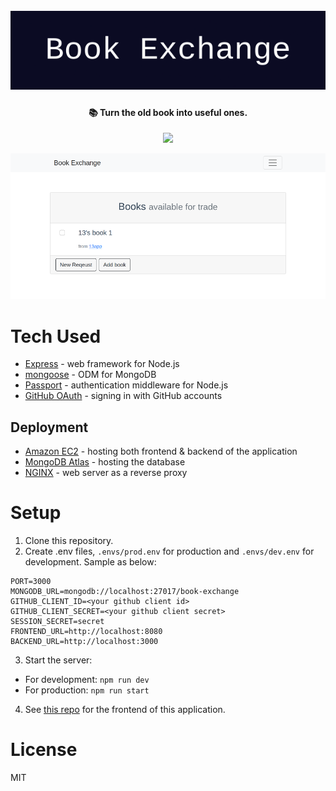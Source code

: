 <h1 align="center">
  <br>
  <a href="https://book-exchange.app.jnyiunn.com/"><img src="https://github.com/yasamnoya/book-exchange-app/blob/readme/Book_Exchange.png?raw=trueg" alt="Book exchange" width="600"></a>
</h1>

<h4 align="center">📚 Turn the old book into useful ones.</h4>

<p align="center">
  <a href="https://book-exchange.app.jnyiunn.com/"><img src="https://img.shields.io/badge/Deployed%20On-AWS-yellow"></a>
</p>


![screenshot](https://github.com/yasamnoya/book-exchange-app/blob/readme/Book_Exchange_screenshot.png?raw=true)

# Tech Used

- [Express](https://expressjs.com/) - web framework for Node.js
- [mongoose](https://mongoosejs.com/) - ODM for MongoDB
- [Passport](https://www.passportjs.org/) - authentication middleware for Node.js
- [GitHub OAuth](https://developer.github.com/v3/oauth/) - signing in with GitHub accounts

## Deployment

- [Amazon EC2](https://aws.amazon.com/ec2/) - hosting both frontend & backend of the application
- [MongoDB Atlas](https://www.mongodb.com/atlas/database) - hosting the database
- [NGINX](https://www.nginx.com/) - web server as a reverse proxy

# Setup

1. Clone this repository.
2. Create .env files, `.envs/prod.env` for production and `.envs/dev.env` for development. Sample as below:
```
PORT=3000
MONGODB_URL=mongodb://localhost:27017/book-exchange
GITHUB_CLIENT_ID=<your github client id>
GITHUB_CLIENT_SECRET=<your github client secret>
SESSION_SECRET=secret
FRONTEND_URL=http://localhost:8080
BACKEND_URL=http://localhost:3000
```
3. Start the server:
  - For development: `npm run dev`
  - For production: `npm run start`
4. See [this repo](https://github.com/yasamnoya/book-exchange-app-client) for the frontend of this application.

# License

MIT
